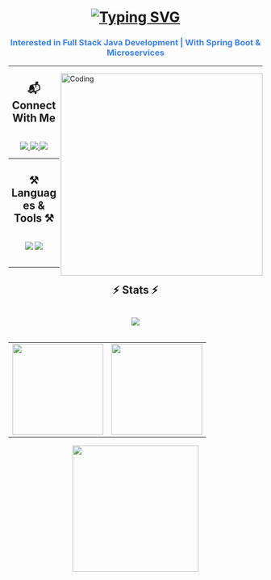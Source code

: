 <h1 align="center">
   <a href="https://git.io/typing-svg">
     <img src="https://readme-typing-svg.herokuapp.com?font=Fira+Code&pause=1000&width=435&lines=Hi+There!+I'm+Tirth+Makadia!" alt="Typing SVG" />
   </a>
</h1>
<h3 align="center">
   <span style="color:#3b82f6;">
       Interested in Full Stack Java Development | With Spring Boot & Microservices
   </span>
</h3>

<hr>

<!-- Coding GIF on Right -->
<img align="right" alt="Coding" width="400" 
     src="https://images.squarespace-cdn.com/content/v1/5769fc401b631bab1addb2ab/1541580611624-TE64QGKRJG8SWAIUS7NS/ke17ZwdGBToddI8pDm48kPoswlzjSVMM-SxOp7CV59BZw-zPPgdn4jUwVcJE1ZvWQUxwkmyExglNqGp0IvTJZamWLI2zvYWH8K3-s_4yszcp2ryTI0HqTOaaUohrI8PI6FXy8c9PWtBlqAVlUS5izpdcIXDZqDYvprRqZ29Pw0o/coding-freak.gif">

<!-- Connect With Me -->
<div align="center"> 
   <h2>📬 Connect With Me</h2><br>
  <a href="mailto:tirthmakadia2006@gmail.com">
    <img src="https://img.shields.io/badge/Gmail-333333?style=for-the-badge&logo=gmail&logoColor=red" />
  </a>
  <a href="https://www.linkedin.com/in/tirth-makadia-769b0931b/" target="_blank">
    <img src="https://img.shields.io/badge/LinkedIn-0077B5?style=for-the-badge&logo=linkedin&logoColor=white" />
  </a>
  <a href="https://www.instagram.com/tirthmakadia22" target="_blank">
    <img src="https://img.shields.io/badge/Instagram-E4405F?style=for-the-badge&logo=instagram&logoColor=white" />
   </a>
</div>

<hr>

<h2 align="center">⚒️ Languages & Tools ⚒️</h2>

<br/>

<div align="center">
  <img src="https://skillicons.dev/icons?i=java,mysql,html,css,c,cpp" />
  <img src="https://skillicons.dev/icons?i=github,vscode" />
</div>

<br/>

<hr/>

<h2 align="center">⚡ Stats ⚡</h2>
<br/>

<!-- Most Languages Used (top center, dark bg, bigger) -->
<div align="center">
 <img src="https://github-readme-stats.vercel.app/api/top-langs/?username=Tirth-22&layout=compact&bg_color=0d1117&title_color=ffffff&text_color=ffffff&icon_color=3b82f6&cache_seconds=1800" />
</div>


<br/>

<!-- Stats, Streak & Extra side by side -->
<div align="center">
  <table>
    <tr>
      <td>
        <!-- 🔥 Streak Stats -->
        <img src="https://github-readme-streak-stats.herokuapp.com/?user=Tirth-22&theme=dark&background=0d1117&ring=3b82f6&fire=ef4444&currStreakLabel=ffffff&sideNums=ffffff&dates=aaaaaa&hide_border=true" height="180"/>
      </td>
      <td>
        <!-- 📊 GitHub Stats -->
        <img src="https://github-readme-stats.vercel.app/api?username=Tirth-22&show_icons=true&bg_color=0d1117&title_color=ffffff&text_color=ffffff&icon_color=3b82f6&hide_border=true" height="180"/>
      </td>
    </tr>
  </table>
</div>

<!-- Contribution Graph (Full Width) -->
<div align="center">
  <img src="https://github-readme-activity-graph.vercel.app/graph?username=Tirth-22&bg_color=0d1117&color=ffffff&line=3b82f6&point=ef4444&area=true&hide_border=true" height="250"/>
</div>

